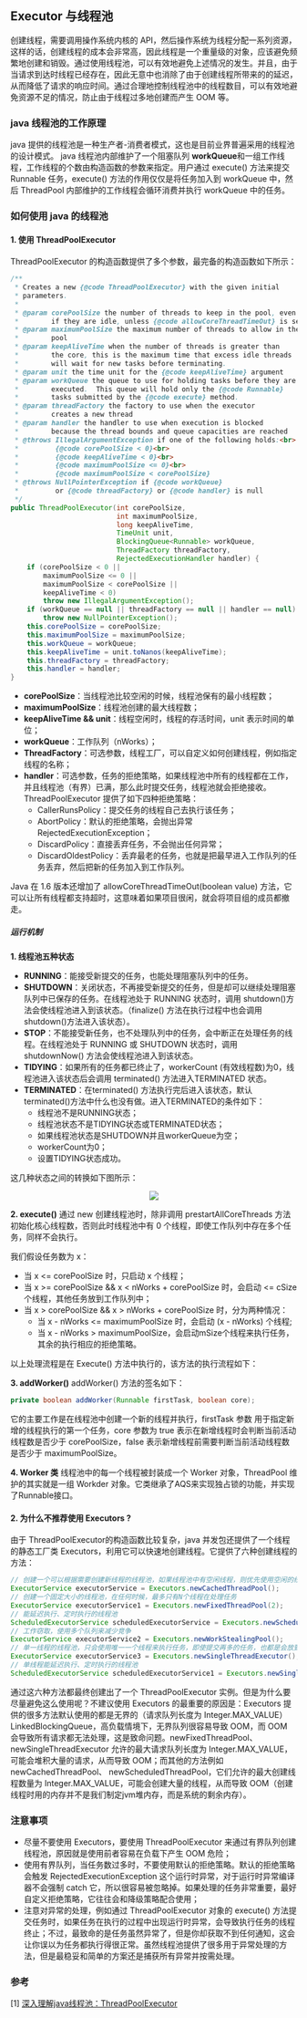 ﻿## **Executor** 与线程池

创建线程，需要调用操作系统内核的 API，然后操作系统为线程分配一系列资源，这样的话，创建线程的成本会非常高，因此线程是一个重量级的对象，应该避免频繁地创建和销毁。通过使用线程池，可以有效地避免上述情况的发生。并且，由于当请求到达时线程已经存在，因此无意中也消除了由于创建线程所带来的的延迟，从而降低了请求的响应时间。通过合理地控制线程池中的线程数目，可以有效地避免资源不足的情况，防止由于线程过多地创建而产生 OOM 等。

### java 线程池的工作原理
java 提供的线程池是一种生产者-消费者模式，这也是目前业界普遍采用的线程池的设计模式。
java 线程池内部维护了一个阻塞队列 **workQueue**和一组工作线程，工作线程的个数由构造函数的参数来指定。用户通过 execute() 方法来提交 Runnable 任务，execute() 方法的作用仅仅是将任务加入到 workQueue 中，然后 ThreadPool 内部维护的工作线程会循环消费并执行 workQueue 中的任务。

### 如何使用 java 的线程池

#### 1. 使用 **ThreadPoolExecutor**
ThreadPoolExecutor 的构造函数提供了多个参数，最完备的构造函数如下所示：
```java
/**
 * Creates a new {@code ThreadPoolExecutor} with the given initial
 * parameters.
 *
 * @param corePoolSize the number of threads to keep in the pool, even
 *        if they are idle, unless {@code allowCoreThreadTimeOut} is set
 * @param maximumPoolSize the maximum number of threads to allow in the
 *        pool
 * @param keepAliveTime when the number of threads is greater than
 *        the core, this is the maximum time that excess idle threads
 *        will wait for new tasks before terminating.
 * @param unit the time unit for the {@code keepAliveTime} argument
 * @param workQueue the queue to use for holding tasks before they are
 *        executed.  This queue will hold only the {@code Runnable}
 *        tasks submitted by the {@code execute} method.
 * @param threadFactory the factory to use when the executor
 *        creates a new thread
 * @param handler the handler to use when execution is blocked
 *        because the thread bounds and queue capacities are reached
 * @throws IllegalArgumentException if one of the following holds:<br>
 *         {@code corePoolSize < 0}<br>
 *         {@code keepAliveTime < 0}<br>
 *         {@code maximumPoolSize <= 0}<br>
 *         {@code maximumPoolSize < corePoolSize}
 * @throws NullPointerException if {@code workQueue}
 *         or {@code threadFactory} or {@code handler} is null
 */
public ThreadPoolExecutor(int corePoolSize,
                          int maximumPoolSize,
                          long keepAliveTime,
                          TimeUnit unit,
                          BlockingQueue<Runnable> workQueue,
                          ThreadFactory threadFactory,
                          RejectedExecutionHandler handler) {
    if (corePoolSize < 0 ||
        maximumPoolSize <= 0 ||
        maximumPoolSize < corePoolSize ||
        keepAliveTime < 0)
        throw new IllegalArgumentException();
    if (workQueue == null || threadFactory == null || handler == null)
        throw new NullPointerException();
    this.corePoolSize = corePoolSize;
    this.maximumPoolSize = maximumPoolSize;
    this.workQueue = workQueue;
    this.keepAliveTime = unit.toNanos(keepAliveTime);
    this.threadFactory = threadFactory;
    this.handler = handler;
} 
```
- **corePoolSize**：当线程池比较空闲的时候，线程池保有的最小线程数；
- **maximumPoolSize**：线程池创建的最大线程数；
- **keepAliveTime && unit**：线程空闲时，线程的存活时间，unit 表示时间的单位；
- **workQueue**：工作队列（nWorks）；
- **ThreadFactory**：可选参数，线程工厂，可以自定义如何创建线程，例如指定线程的名称；
- **handler**：可选参数，任务的拒绝策略，如果线程池中所有的线程都在工作，并且线程池（有界）已满，那么此时提交任务，线程池就会拒绝接收。ThreadPoolExecutor 提供了如下四种拒绝策略：
    - CallerRunsPolicy：提交任务的线程自己去执行该任务；
    - AbortPolicy：默认的拒绝策略，会抛出异常 RejectedExecutionException；
    - DiscardPolicy：直接丢弃任务，不会抛出任何异常；
    - DiscardOldestPolicy：丢弃最老的任务，也就是把最早进入工作队列的任务丢弃，然后把新的任务加入到工作队列。

Java 在 1.6 版本还增加了 allowCoreThreadTimeOut(boolean value) 方法，它可以让所有线程都支持超时，这意味着如果项目很闲，就会将项目组的成员都撤走。
##### 运行机制
**1. 线程池五种状态**

- **RUNNING**：能接受新提交的任务，也能处理阻塞队列中的任务。
- **SHUTDOWN**：关闭状态，不再接受新提交的任务，但是却可以继续处理阻塞队列中已保存的任务。在线程池处于 RUNNING 状态时，调用 shutdown()方法会使线程池进入到该状态。（finalize() 方法在执行过程中也会调用shutdown()方法进入该状态）。
- **STOP**：不能接受新任务，也不处理队列中的任务，会中断正在处理任务的线程。在线程池处于 RUNNING 或 SHUTDOWN 状态时，调用 shutdownNow() 方法会使线程池进入到该状态。
- **TIDYING**：如果所有的任务都已终止了，workerCount (有效线程数)为0，线程池进入该状态后会调用 terminated() 方法进入TERMINATED 状态。
- **TERMINATED**：在terminated() 方法执行完后进入该状态，默认terminated()方法中什么也没有做。进入TERMINATED的条件如下：
    - 线程池不是RUNNING状态；
    - 线程池状态不是TIDYING状态或TERMINATED状态；
    - 如果线程池状态是SHUTDOWN并且workerQueue为空；
    - workerCount为0；
    - 设置TIDYING状态成功。

这几种状态之间的转换如下图所示：
<div align=center><img src="https://github.com/lidonggg/Learning-notes/blob/master/imgs/ThreadPoolExector-status.png"/></div>

**2. execute()**
通过 new 创建线程池时，除非调用 prestartAllCoreThreads 方法初始化核心线程数，否则此时线程池中有 0 个线程，即使工作队列中存在多个任务，同样不会执行。

我们假设任务数为 x：

- 当 x <= corePoolSize 时，只启动 x 个线程；
- 当 x >= corePoolSize && x < nWorks + corePoolSize 时，会启动 <= cSize 个线程，其他任务放到工作队列中；
- 当 x > corePoolSize && x > nWorks + corePoolSize 时，分为两种情况：
    - 当 x - nWorks <= maximumPoolSize 时，会启动 (x - nWorks) 个线程;
    - 当 x - nWorks > maximumPoolSize，会启动mSize个线程来执行任务，其余的执行相应的拒绝策略。

以上处理流程是在 Execute() 方法中执行的，该方法的执行流程如下：

**3. addWorker()**
addWorker() 方法的签名如下：
```java
private boolean addWorker(Runnable firstTask, boolean core);
```
它的主要工作是在线程池中创建一个新的线程并执行，firstTask 参数 用于指定新增的线程执行的第一个任务，core 参数为 true 表示在新增线程时会判断当前活动线程数是否少于 corePoolSize，false 表示新增线程前需要判断当前活动线程数是否少于 maximumPoolSize。

**4. Worker 类**
线程池中的每一个线程被封装成一个 Worker 对象，ThreadPool 维护的其实就是一组 Workder 对象。它类继承了AQS来实现独占锁的功能，并实现了Runnable接口。
    
#### 2. 为什么不推荐使用 **Executors** ?
由于 ThreadPoolExecutor的构造函数比较复杂，java 并发包还提供了一个线程的静态工厂类 Executors，利用它可以快速地创建线程。它提供了六种创建线程的方法：
```java
// 创建一个可以根据需要创建新线程的线程池，如果线程池中有空闲线程，则优先使用空闲的线程
ExecutorService executorService = Executors.newCachedThreadPool();
// 创建一个固定大小的线程池，在任何时候，最多只有N个线程在处理任务
ExecutorService executorService1 = Executors.newFixedThreadPool(2);
// 能延迟执行、定时执行的线程池
ScheduledExecutorService scheduledExecutorService = Executors.newScheduledThreadPool(1);
// 工作窃取，使用多个队列来减少竞争
ExecutorService executorService2 = Executors.newWorkStealingPool();
// 单一线程的线程池，只会使用唯一一个线程来执行任务，即使提交再多的任务，也都是会放到等待队列里进行等待
ExecutorService executorService3 = Executors.newSingleThreadExecutor();
// 单线程能延迟执行、定时执行的线程池
ScheduledExecutorService scheduledExecutorService1 = Executors.newSingleThreadScheduledExecutor();
```
通过这六种方法都最终创建出了一个 ThreadPoolExecutor 实例。但是为什么要尽量避免这么使用呢？不建议使用 Executors 的最重要的原因是：Executors 提供的很多方法默认使用的都是无界的（请求队列长度为 Integer.MAX_VALUE） LinkedBlockingQueue，高负载情境下，无界队列很容易导致 OOM，而 OOM 会导致所有请求都无法处理，这是致命问题。newFixedThreadPool、newSingleThreadExecutor 允许的最大请求队列长度为 Integer.MAX_VALUE，可能会堆积大量的请求，从而导致 OOM；而其他的方法例如 newCachedThreadPool、 newScheduledThreadPool，它们允许的最大创建线程数量为 Integer.MAX_VALUE，可能会创建大量的线程，从而导致 OOM（创建线程时用的内存并不是我们制定jvm堆内存，而是系统的剩余内存）。

### 注意事项
- 尽量不要使用 Executors，要使用 ThreadPoolExecutor 来通过有界队列创建线程池，原因就是使用前者容易在负载下产生 OOM 危险；
- 使用有界队列，当任务数过多时，不要使用默认的拒绝策略。默认的拒绝策略会触发 RejectedExecutionException 这个运行时异常，对于运行时异常编译器不会强制 catch 它，所以很容易被忽略掉。如果处理的任务非常重要，最好自定义拒绝策略，它往往会和降级策略配合使用；
- 注意对异常的处理，例如通过 ThreadPoolExecutor 对象的 execute() 方法提交任务时，如果任务在执行的过程中出现运行时异常，会导致执行任务的线程终止；不过，最致命的是任务虽然异常了，但是你却获取不到任何通知，这会让你误以为任务都执行得很正常。虽然线程池提供了很多用于异常处理的方法，但是最稳妥和简单的方案还是捕获所有异常并按需处理。

### 参考
[1] [深入理解java线程池：ThreadPoolExecutor](https://www.jianshu.com/p/d2729853c4da)

